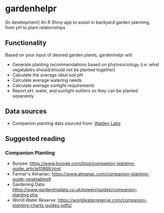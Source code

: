 # gardenhelpr
[In development] An R Shiny app to assist in backyard garden planning, from pH to plant relationships

## Functionality 

Based on your input of desired garden plants, gardenhelpr will:

- Generate planting recommendations based on phytosociology (i.e. what vegatables should/should not be planted together)
- Calculate the average ideal soil pH 
- Calculate average watering needs
- Calculate average sunlight requirements
- Report pH, water, and sunlight outliers so they can be planted separately

## Data sources

- Companion planting data sourced from: <a href="https://waldenlabs.com/the-ultimate-companion-planting-guide-chart/">Walden Labs</a>

## Suggested reading

### Companion Planting
- Burpee: https://www.burpee.com/blog/companion-planting-guide_article10888.html
- Farmer's Almanac: https://www.almanac.com/companion-planting-guide-vegetables#
- Gardening Data: https://www.gardeningdata.co.uk/powen/guides/companion-planting.php
- World Water Reserve: https://worldwaterreserve.com/companion-planting-charts-guides-pdfs/
 
